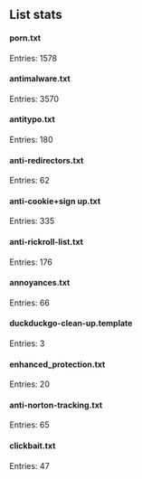 ## List stats
#### porn.txt
Entries: 1578 <br> 
#### antimalware.txt
Entries: 3570 <br> 
#### antitypo.txt
Entries: 180 <br> 
#### anti-redirectors.txt
Entries: 62 <br> 
#### anti-cookie+sign up.txt
Entries: 335 <br> 
#### anti-rickroll-list.txt
Entries: 176 <br> 
#### annoyances.txt
Entries: 66 <br> 
#### duckduckgo-clean-up.template
Entries: 3 <br> 
#### enhanced_protection.txt
Entries: 20 <br> 
#### anti-norton-tracking.txt
Entries: 65 <br> 
#### clickbait.txt
Entries: 47 <br> 
